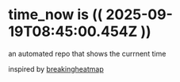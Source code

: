 # time_now is (( 2025-09-19T08:45:00.454Z ))

an automated repo that shows the currnent time

inspired by [breakingheatmap](https://github.com/breakingheatmap/breakingheatmap)